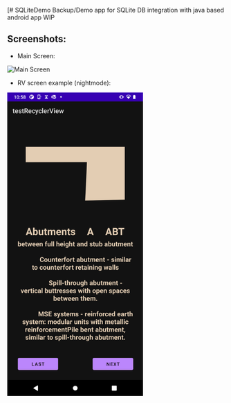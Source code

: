 [# SQLiteDemo
Backup/Demo app for SQLite DB integration with java based android app
WIP


## Screenshots:

* Main Screen:

<div>
  <img src="https://raw.githubusercontent.com/timnewark/testRecyclerView/master/Screenshot_1.png" alt="Main Screen" height="700dp">
</div>


* RV screen example (nightmode):

<div>
  <img src="https://raw.githubusercontent.com/timnewark/testRecyclerView/master/Screenshot_20220825-105822.png" alt="Main Screen" height="700dp">
</div>

